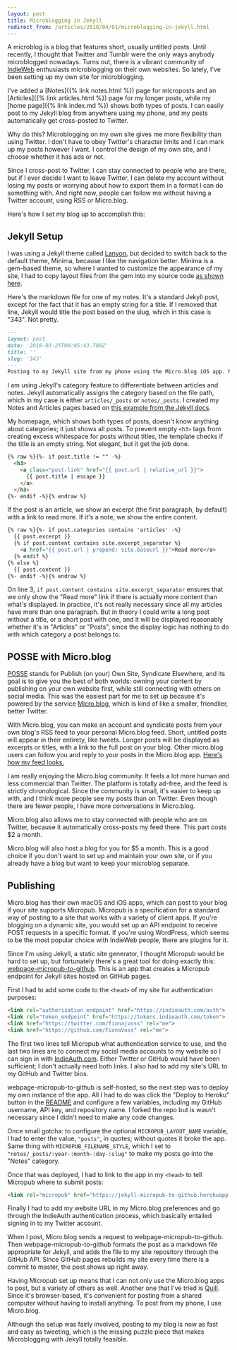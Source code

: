 ```yaml
---
layout: post
title: Microblogging in Jekyll
redirect_from: /articles/2018/04/01/microblogging-in-jekyll.html
---
```


A microblog is a blog that features short, usually untitled posts. Until recently, I thought that Twitter and Tumblr were the only ways anybody microblogged nowadays. Turns out, there is a vibrant community of [IndieWeb](https://indieweb.org/) enthusiasts microblogging on their own websites. So lately, I've been setting up my own site for microblogging.  

I've added a [Notes]({% link notes.html %}) page for microposts and an [Articles]({% link articles.html %}) page for my longer posts, while my [home page]({% link index.md %}) shows both types of posts. I can easily post to my Jekyll blog from anywhere using my phone, and my posts automatically get cross-posted to Twitter.

Why do this? Microblogging on my own site gives me more flexibility than using Twitter. I don't have to obey Twitter's character limits and I can mark up my posts however I want. I control the design of my own site, and I choose whether it has ads or not.

Since I cross-post to Twitter, I can stay connected to people who are there, but if I ever decide I want to leave Twitter, I can delete my account without losing my posts or worrying about how to export them in a format I can do something with. And right now, people can follow me without having a Twitter account, using RSS or Micro.blog.

Here's how I set my blog up to accomplish this:

## Jekyll Setup

I was using a Jekyll theme called [Lanyon](https://github.com/poole/lanyon), but decided to switch back to the default theme, Minima, because I like the navigation better. Minima is a gem-based theme, so where I wanted to customize the appearance of my site, I had to copy layout files from the gem into my source code [as shown here](https://jekyllrb.com/docs/themes/#overriding-theme-defaults).

Here's the markdown file for one of my notes. It's a standard Jekyll post, except for the fact that it has an empty string for a title. If I removed that line, Jekyll would title the post based on the slug, which in this case is "343". Not pretty.

```md
---
layout: post
date: '2018-03-25T00:05:43.780Z'
title: ''
slug: '343'
---
Posting to my Jekyll site from my phone using the Micro.blog iOS app. Now I’m ready to rep the indie web at RailsConf!
```

I am using Jekyll's category feature to differentiate between articles and notes. Jekyll automatically assigns the category based on the file path, which in my case is either `articles/_posts` or `notes/_posts`. I created my Notes and Articles pages based on [this example from the Jekyll docs](https://jekyllrb.com/docs/posts/#displaying-post-categories-or-tags).

My homepage, which shows both types of posts, doesn't know anything about categories; it just shows all posts. To prevent empty `<h3>` tags from creating excess whitespace for posts without titles, the template checks if the title is an empty string. Not elegant, but it get the job done.

```md
{% raw %}{%- if post.title != "" -%}
  <h3>
    <a class="post-link" href="{{ post.url | relative_url }}">
      {{ post.title | escape }}
    </a>
  </h3>
{%- endif -%}{% endraw %}
```
If the post is an article, we show an excerpt (the first paragraph, by default) with a link to read more. If it's a note, we show the entire content.

```md
{% raw %}{%- if post.categories contains 'articles' -%}
  {{ post.excerpt }}
  {% if post.content contains site.excerpt_separator %}
    <a href="{{ post.url | prepend: site.baseurl }}">Read more</a>
  {% endif %}
{% else %}
  {{ post.content }}
{%- endif -%}{% endraw %}
```

On line 3, `if post.content contains site.excerpt_separator` ensures that we only show the "Read more" link if there is actually more content than what's displayed. In practice, it's not really necessary since all my articles have more than one paragraph. But in theory I could write a long post without a title, or a short post with one, and it will be displayed reasonably whether it's in "Articles" or "Posts", since the display logic has nothing to do with which category a post belongs to.

## POSSE with Micro.blog

[POSSE](https://indieweb.org/POSSE) stands for Publish (on your) Own Site, Syndicate Elsewhere, and its goal is to give you the best of both worlds: owning your content by publishing on your own website first, while still connecting with others on social media. This was the easiest part for me to set up because it's powered by the service [Micro.blog](https://micro.blog/), which is kind of like a smaller, friendlier, better Twitter.

With Micro.blog, you can make an account and syndicate posts from your own blog's RSS feed to your personal Micro.blog feed. Short, untitled posts will appear in their entirety, like tweets. Longer posts will be displayed as excerpts or titles, with a link to the full post on your blog. Other micro.blog users can follow you and reply to your posts in the Micro.blog app. [Here's how my feed looks.](https://micro.blog/fiona)

I am really enjoying the Micro.blog community. It feels a lot more human and less commercial than Twitter. The platform is totally ad-free, and the feed is strictly chronological. Since the community is small, it's easier to keep up with, and I think more people see my posts than on Twitter. Even though there are fewer people, I have more conversations in Micro.blog.

Micro.blog also allows me to stay connected with people who are on Twitter, because it automatically cross-posts my feed there. This part costs $2 a month.

Micro.blog will also host a blog for you for $5 a month. This is a good choice if you don't want to set up and maintain your own site, or if you already have a blog but want to keep your microblog separate.

## Publishing

Micro.blog has their own macOS and iOS apps, which can post to your blog if your site supports Micropub. Micropub is a specification for a standard way of posting to a site that works with a variety of client apps. If you're blogging on a dynamic site, you would set up an API endpoint to receive POST requests in a specific format. If you're using WordPress, which seems to be the most popular choice with IndieWeb people, there are plugins for it.

Since I'm using Jekyll, a static site generator, I thought Micropub would be hard to set up, but fortunately there's a great tool for doing exactly this: [webpage-micropub-to-github](https://github.com/voxpelli/webpage-micropub-to-github). This is an app that creates a Micropub endpoint for Jekyll sites hosted on GitHub pages.

First I had to add some code to the `<head>` of my site for authentication purposes:

```html
<link rel="authorization_endpoint" href="https://indieauth.com/auth">
<link rel="token_endpoint" href="https://tokens.indieauth.com/token">
<link href="https://twitter.com/fionajvoss" rel="me">
<link href="https://github.com/FionaVoss" rel="me">
```

The first two lines tell Micropub what authentication service to use, and the last two lines are to connect my social media accounts to my website so I can sign in with [IndieAuth.com](https://indieauth.com/). Either Twitter or GitHub would have been sufficient; I don't actually need both links. I also had to add my site's URL to my GitHub and Twitter bios.

webpage-micropub-to-github is self-hosted, so the next step was to deploy my own instance of the app. All I had to do was click the "Deploy to Heroku" button in the [README](https://github.com/voxpelli/webpage-micropub-to-github/blob/master/README.md) and configure a few variables, including my GitHub username, API key, and repository name. I forked the repo but is wasn't necessary since I didn't need to make any code changes.

Once small gotcha: to configure the optional `MICROPUB_LAYOUT_NAME` variable, I had to enter the value, `"posts"`, in quotes; without quotes it broke the app. Same thing with `MICROPUB_FILENAME_STYLE`, which I set to `"notes/_posts/:year-:month-:day-:slug"` to make my posts go into the "Notes" category.

Once that was deployed, I had to link to the app in my `<head>` to tell Micropub where to submit posts:

```html
<link rel="micropub" href="https://jekyll-micropub-to-github.herokuapp.com/micropub/main">
```

Finally I had to add my website URL in my Micro.blog preferences and go through the IndieAuth authentication process, which basically entailed signing in to my Twitter account.  

When I post, Micro.blog sends a request to webpage-micropub-to-github. Then webpage-micropub-to-github formats the post as a markdown file appropriate for Jekyll, and adds the file to my site repository through the GitHub API. Since GitHub pages rebuilds my site every time there is a commit to master, the post shows up right away.

Having Micropub set up means that I can not only use the Micro.blog apps to post, but a variety of others as well. Another one that I've tried is [Quill](https://quill.p3k.io/). Since it's browser-based, it's convenient for posting from a shared computer without having to install anything. To post from my phone, I use Micro.blog.

Although the setup was fairly involved, posting to my blog is now as fast and easy as tweeting, which is the missing puzzle piece that makes Microblogging with Jekyll totally feasible.

